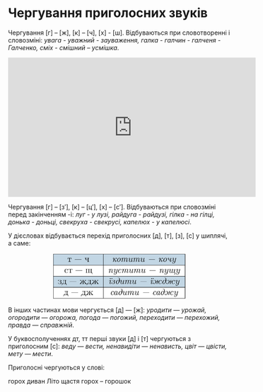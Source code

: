 # Чергування приголосних звуків

Чергування [<span class="p1">г</span>] – [<span class="p1">ж</span>], [<span class="p1">к</span>] – [<span class="p1">ч</span>], [<span class="p1">х</span>] - [<span class="p1">ш</span>]. Вiдбуваються при словотвореннi i словозмiнi: *увага - уважний - зауваження, галка - галчин - галченя - Галченко, смiх - смiшний – усмiшка*.

<div class="fluidMedia">
<iframe align="center" width="560" height="315" src="https://www.youtube.com/embed/4pyiOJhQJrY" frameborder="0" allowfullscreen></iframe>
</div>
<div class="popup">
</div>

Чергування [<span class="p1">г</span>] – [<span class="p1">з′</span>], [<span class="p1">к</span>] – [<span class="p1">ц′</span>], [<span class="p1">х</span>] – [<span class="p1">с′</span>]. Вiдбуваються при словозмiнi перед закiнченням <span class="p1">-i</span>: *луг - у лузi, райдуга - райдузi, гiлка - на гiлцi, донька - доньцi, свекруха - свекрусi, капелюх - у капелюсi*.

У дiєсловах вiдбувається перехiд приголосних [<span class="p1">д</span>], [<span class="p1">т</span>], [<span class="p1">з</span>], [<span class="p1">с</span>] у шиплячi, а саме:

<p align="center"><img width="300"class="image" src="../pics/1/pic5.png"/></p>

В iнших частинах мови чергується [<span class="p1">д</span>] — [<span class="p1">ж</span>]: *уродити — урожай, огородити — огорожа, погода — погожий, переходити — перехожий, правда — справжнiй*.

У буквосполученнях <span class="p1">дт</span>, <span class="p1">тт</span> першi звуки [<span class="p1">д</span>] i [<span class="p1">т</span>] чергуються з приголосним [<span class="p1">с</span>]: *веду — вести, ненавидiти — ненависть, цвiт — цвiсти, мету — мести*.

<quiz correctLabel="correct" incorrectLabel="incorrect" checkLabel="check">
    <question text="">
        <p>Приголосні чергуються у слові:</p>
        <answer correct>горох</answer>
        <answer>диван</answer>
        <answer>Літо</answer>
        <answer>щастя</answer>
        <explanation>
        горох – горошок
        </explanation>
    </question>
    
</quiz>
